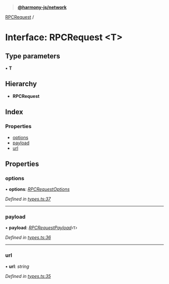 > **[@harmony-js/network](../README.md)**

[RPCRequest](rpcrequest.md) /

# Interface: RPCRequest <**T**>

## Type parameters

▪ **T**

## Hierarchy

* **RPCRequest**

## Index

### Properties

* [options](rpcrequest.md#options)
* [payload](rpcrequest.md#payload)
* [url](rpcrequest.md#url)

## Properties

###  options

• **options**: *[RPCRequestOptions](rpcrequestoptions.md)*

*Defined in [types.ts:37](https://github.com/FireStack-Lab/Harmony-sdk-core/blob/edb8e7a/packages/harmony-network/src/types.ts#L37)*

___

###  payload

• **payload**: *[RPCRequestPayload](rpcrequestpayload.md)‹*`T`*›*

*Defined in [types.ts:36](https://github.com/FireStack-Lab/Harmony-sdk-core/blob/edb8e7a/packages/harmony-network/src/types.ts#L36)*

___

###  url

• **url**: *string*

*Defined in [types.ts:35](https://github.com/FireStack-Lab/Harmony-sdk-core/blob/edb8e7a/packages/harmony-network/src/types.ts#L35)*
